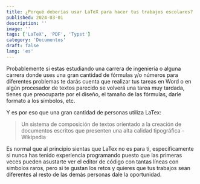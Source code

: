 ```yaml
---
title: ¿Porqué deberías usar LaTeX para hacer tus trabajos escolares?
published: 2024-03-01
description: ''
image: ''
tags: ['LaTeX', 'PDF', 'Typst']
category: 'Documentos'
draft: false 
lang: 'es'
---
```

Probablemente si estas estudiando una carrera de ingeniería o alguna carrera donde uses una gran cantidad de fórmulas y/o números para diferentes problemas te darás cuenta que realizar tus tareas en Word o en algún procesador de textos parecido se volverá una tarea muy tardada, tienes que preocuparte por el diseño, el tamaño de las fórmulas, darle formato a los símbolos, etc.

Y es por eso que una gran cantidad de personas utiliza LaTex:
> Un sistema de composición de textos orientado a la creación de documentos escritos que presenten una alta calidad tipográfica  - Wikipedia

Es normal que al principio sientas que LaTex no es para ti, específicamente si nunca has tenido experiencia programando puesto que las primeras veces pueden asustarte ver el editor de código con tantas líneas con símbolos raros, pero si te gustan los retos y quieres que tus trabajos sean diferentes al resto de las demás personas dale la oportunidad.
